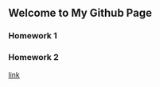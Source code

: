 ## Welcome to My Github Page



### Homework 1
### Homework 2

[link](https://moodle.boun.edu.tr/login/)


